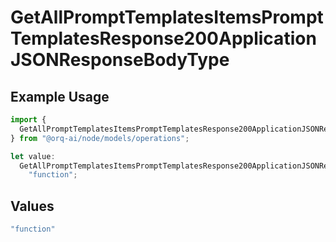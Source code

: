 # GetAllPromptTemplatesItemsPromptTemplatesResponse200ApplicationJSONResponseBodyType

## Example Usage

```typescript
import {
  GetAllPromptTemplatesItemsPromptTemplatesResponse200ApplicationJSONResponseBodyType,
} from "@orq-ai/node/models/operations";

let value:
  GetAllPromptTemplatesItemsPromptTemplatesResponse200ApplicationJSONResponseBodyType =
    "function";
```

## Values

```typescript
"function"
```